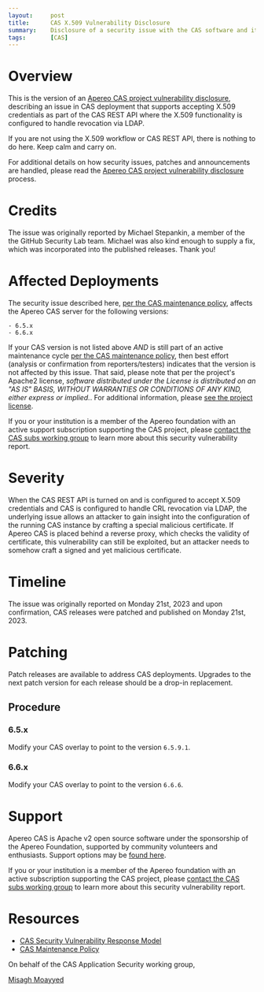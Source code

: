 ```yaml
---
layout:     post
title:      CAS X.509 Vulnerability Disclosure
summary:    Disclosure of a security issue with the CAS software and its X.509 features.
tags:       [CAS]
---
```


# Overview

This is the version of an [Apereo CAS project vulnerability disclosure](https://apereo.github.io/cas/developer/Sec-Vuln-Response.html),
describing an issue in CAS deployment that supports accepting X.509 credentials as part of the CAS REST API where the X.509 functionality is configured to handle revocation via LDAP. 

If you are not using the X.509 workflow or CAS REST API, there is nothing to do here. Keep calm and carry on.

For additional details on how security issues, patches and announcements are handled, please read the [Apereo CAS project vulnerability disclosure](https://apereo.github.io/cas/developer/Sec-Vuln-Response.html) process.

# Credits

The issue was originally reported by Michael Stepankin, a member of the the GitHub Security Lab team. Michael was also kind enough to supply a fix, which was incorporated into the published releases. Thank you!


# Affected Deployments

The security issue described here, [per the CAS maintenance policy](https://apereo.github.io/cas/developer/Maintenance-Policy.html), affects the Apereo CAS server for the following versions:

```
- 6.5.x
- 6.6.x
```

If your CAS version is not listed above *AND* is still part of an active maintenance cycle [per the CAS maintenance policy](https://apereo.github.io/cas/developer/Maintenance-Policy.html), then best effort (analysis or confirmation from reporters/testers) indicates that the version is not affected by this issue. That said, please note that per the project's Apache2 license, *software distributed under the License is distributed on an "AS IS" BASIS, WITHOUT WARRANTIES OR CONDITIONS OF ANY KIND, either express or implied.*. For additional information, please [see the project license](https://github.com/apereo/cas/blob/master/LICENSE).

If you or your institution is a member of the Apereo foundation with an active support subscription supporting the CAS project, please [contact the CAS subs working group](https://apereo.github.io/cas/Mailing-Lists.html) to learn more about this security vulnerability report.

# Severity

When the CAS REST API is turned on and is configured to accept X.509 credentials and CAS is configured to handle CRL revocation via LDAP, the underlying issue allows an attacker to gain insight into the configuration of the running CAS instance by crafting a special malicious certificate. If Apereo CAS is placed behind a reverse proxy, which checks the validity of certificate, this vulnerability can still be exploited, but an attacker needs to somehow craft a signed and yet malicious certificate.

# Timeline

The issue was originally reported on Monday 21st, 2023 and upon confirmation, CAS releases were patched and published on Monday 21st, 2023.

# Patching

Patch releases are available to address CAS deployments. Upgrades to the next patch version for each release should be a drop-in replacement.

## Procedure

### 6.5.x

Modify your CAS overlay to point to the version `6.5.9.1`.

### 6.6.x

Modify your CAS overlay to point to the version `6.6.6`.

# Support

Apereo CAS is Apache v2 open source software under the sponsorship of the Apereo Foundation, supported by community volunteers and enthusiasts. Support options may be [found here](https://apereo.github.io/cas/Support.html).

If you or your institution is a member of the Apereo foundation with an active subscription supporting the CAS project, please [contact the CAS subs working group](https://apereo.github.io/cas/Mailing-Lists.html) to learn more about this security vulnerability report.

# Resources

* [CAS Security Vulnerability Response Model](https://apereo.github.io/cas/developer/Sec-Vuln-Response.html)
* [CAS Maintenance Policy](https://apereo.github.io/cas/developer/Maintenance-Policy.html)

On behalf of the CAS Application Security working group,

[Misagh Moayyed](https://fawnoos.com)